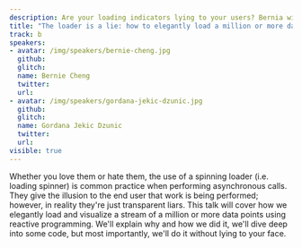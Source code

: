 ```yaml
---
description: Are your loading indicators lying to your users? Bernia will show how he can load a million data points without a loader using reactive programming.
title: "The loader is a lie: how to elegantly load a million or more data points"
track: b
speakers:
- avatar: /img/speakers/bernie-cheng.jpg
  github:
  glitch:
  name: Bernie Cheng
  twitter:
  url:
- avatar: /img/speakers/gordana-jekic-dzunic.jpg
  github:
  glitch:
  name: Gordana Jekic Dzunic
  twitter:
  url:
visible: true
---
```


Whether you love them or hate them, the use of a spinning loader (i.e. loading spinner) is common practice when performing asynchronous calls. They give the illusion to the end user that work is being performed; however, in reality they're just transparent liars. This talk will cover how we elegantly load and visualize a stream of a million or more data points using reactive programming. We'll explain why and how we did it, we'll dive deep into some code, but most importantly, we'll do it without lying to your face.
